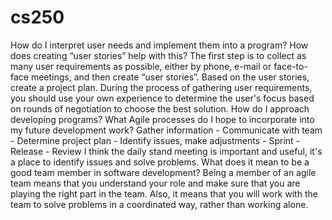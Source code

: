 # cs250
How do I interpret user needs and implement them into a program? How does creating “user stories” help with this?
The first step is to collect as many user requirements as possible, either by phone, e-mail or face-to-face meetings, and then create “user stories”. Based on the user stories, create a project plan. During the process of gathering user requirements, you should use your own experience to determine the user's focus based on rounds of negotiation to choose the best solution.
How do I approach developing programs? What Agile processes do I hope to incorporate into my future development work?
Gather information - Communicate with team - Determine project plan - Identify issues, make adjustments - Sprint - Release - Review
I think the daily stand meeting is important and useful, it's a place to identify issues and solve problems.
What does it mean to be a good team member in software development?
Being a member of an agile team means that you understand your role and make sure that you are playing the right part in the team. Also, it means that you will work with the team to solve problems in a coordinated way, rather than working alone.
